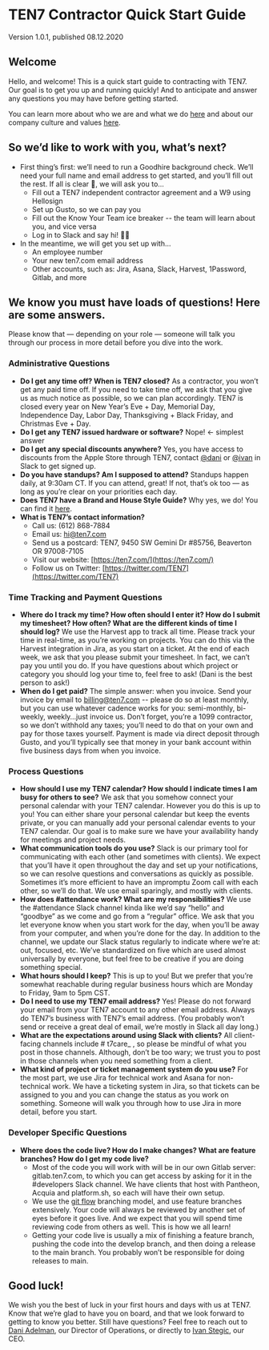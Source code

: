 # TEN7 Contractor Quick Start Guide
Version 1.0.1, published 08.12.2020

## Welcome

Hello, and welcome! This is a quick start guide to contracting with TEN7.  Our goal is to get you up and running quickly! And to anticipate and answer any questions you may have before getting started.

You can learn more about who we are and what we do  [here](https://handbook.ten7.com/020-who-we-are/) and about our company culture and values [here](https://handbook.ten7.com/030-our-culture/). 


## So we’d like to work with you, what’s next?



*   First thing’s first: we’ll need to run a Goodhire background check. We’ll need your full name and email address to get started, and you’ll fill out the rest. If all is clear 🤞, we will ask you to...
    *   Fill out a TEN7 independent contractor agreement and a W9 using Hellosign
    *   Set up Gusto, so we can pay you
    *   Fill out the Know Your Team ice breaker -- the team will learn about you, and vice versa
    *   Log in to Slack and say hi! 👋🏻
*   In the meantime, we will get you set up with... 
    *   An employee number
    *   Your new ten7.com email address 
    *   Other accounts, such as: Jira, Asana, Slack, Harvest, 1Password, Gitlab, and more


## We know you must have loads of questions! Here are some answers. 

Please know that — depending on your role — someone will talk you through our process in more detail before you dive into the work. 


### Administrative Questions



- **Do I get any time off? When is TEN7 closed?** As a contractor, you won’t get any paid time off. If you need to take time off, we ask that you give us as much notice as possible, so we can plan accordingly. TEN7 is closed every year on New Year’s Eve + Day, Memorial Day, Independence Day, Labor Day, Thanksgiving + Black Friday, and Christmas Eve + Day.
- **Do I get any TEN7 issued hardware or software?** Nope! ← simplest answer
- **Do I get any special discounts anywhere?** Yes, you have access to discounts from the Apple Store through TEN7, contact [@dani](https://ten7.slack.com/team/UKEQ8DH9T) or [@ivan](https://ten7.slack.com/team/U02FLV1A0) in Slack to get signed up.
- **Do you have standups? Am I supposed to attend?** Standups happen daily, at 9:30am CT. If you can attend, great! If not, that’s ok too — as long as you’re clear on your priorities each day. 
- **Does TEN7 have a Brand and House Style Guide?** Why yes, we do! You can find it [here](https://teamten7.atlassian.net/wiki/spaces/TI/pages/36372483/TEN7+House+Style+and+Branding+Guide). 
- **What is TEN7’s contact information?**
    *   Call us: (612) 868-7884
    *   Email us: [hi@ten7.com](mailto:hi@ten7.com)
    *   Send us a postcard: TEN7, 9450 SW Gemini Dr #85756, Beaverton OR 97008-7105
    *   Visit our website: [https://ten7.com/](https://ten7.com/)
    *   Follow us on Twitter: [https://twitter.com/TEN7](https://twitter.com/TEN7)

### Time Tracking and Payment Questions


- **Where do I track my time? How often should I enter it? How do I submit my timesheet? How often? What are the different kinds of time I should log?** We use the Harvest app to track all time. Please track your time in real-time, as you’re working on projects. You can do this via the Harvest integration in Jira, as you start on a ticket. At the end of each week, we ask that you please submit your timesheet. In fact, we can’t pay you until you do. If you have questions about which project or category you should log your time to, feel free to ask! (Dani is the best person to ask!)
- **When do I get paid?** The simple answer: when you invoice. Send your invoice by email to [billing@ten7.com](mailto:billing@ten7.com) -- please do so at least monthly, but you can use whatever cadence works for you: semi-monthly, bi-weekly, weekly…just invoice us. Don’t forget, you’re a 1099 contractor, so we don’t withhold any taxes; you’ll need to do that on your own and pay for those taxes yourself. Payment is made via direct deposit through Gusto, and you’ll typically see that money in your bank account within five business days from when you invoice.


### Process Questions   


- **How should I use my TEN7 calendar? How should I indicate times I am busy for others to see?** We ask that you somehow connect your personal calendar with your TEN7 calendar. However you do this is up to you! You can either share your personal calendar but keep the events private, or you can manually add your personal calendar events to your TEN7 calendar. Our goal is to make sure we have your availability handy for meetings and project needs.
- **What communication tools do you use?** Slack is our primary tool for communicating with each other (and sometimes with clients). We expect that you’ll have it open throughout the day and set up your notifications, so we can resolve questions and conversations as quickly as possible. Sometimes it’s more efficient to have an impromptu Zoom call with each other, so we’ll do that.  We use email sparingly, and mostly with clients. 
- **How does #attendance work? What are my responsibilities?** We use the #attendance Slack channel kinda like we’d say “hello” and “goodbye” as we come and go from a “regular” office. We ask that you let everyone know when you start work for the day, when you’ll be away from your computer, and when you’re done for the day. In addition to the channel, we update our Slack status regularly to indicate where we’re at: out, focused, etc. We’ve standardized on five which are used almost universally by everyone, but feel free to be creative if you are doing something special.
- **What hours should I keep?** This is up to you! But we prefer that you’re somewhat reachable during regular business hours which are Monday to Friday, 9am to 5pm CST. 
- **Do I need to use my TEN7 email address?** Yes! Please do not forward your email from your TEN7 account to any other email address. Always do TEN7’s business with TEN7’s email address. (You probably won’t send or receive a great deal of email, we’re mostly in Slack all day long.)
- **What are the expectations around using Slack with clients?** All client-facing channels include # t7care_ , so please be mindful of what you post in those channels. Although, don’t be too wary; we trust you to post in those channels when you need something from a client. 
- **What kind of project or ticket management system do you use?** For the most part, we use Jira for technical work and Asana for non-technical work. We have a ticketing system in Jira, so that tickets can be assigned to you and you can change the status as you work on something. Someone will walk you through how to use Jira in more detail, before you start. 


### Developer Specific Questions

- **Where does the code live? How do I make changes? What are feature branches? How do I get my code live?**
    *   Most of the code you will work with will be in our own Gitlab server: gitlab.ten7.com, to which you can get access by asking for it in the #developers Slack channel. We have clients that host with Pantheon, Acquia and platform.sh, so each will have their own setup.
    *   We use the [git flow](https://nvie.com/posts/a-successful-git-branching-model/) branching model, and use feature branches extensively. Your code will always be reviewed by another set of eyes before it goes live. And we expect that you will spend time reviewing code from others as well. This is how we all learn!
    *   Getting your code live is usually a mix of finishing a feature branch, pushing the code into the develop branch, and then doing a release to the main branch. You probably won’t be responsible for doing releases to main.


## Good luck!

We wish you the best of luck in your first hours and days with us at TEN7. Know that we’re glad to have you on board, and that we look forward to getting to know you better. Still have questions? Feel free to reach out to [Dani Adelman](https://ten7.slack.com/team/UKEQ8DH9T), our Director of Operations, or directly to [Ivan Stegic](https://ten7.slack.com/team/U02FLV1A0), our CEO.

